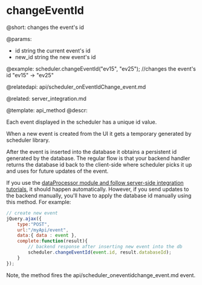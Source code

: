 changeEventId
=============
@short: 
	changes the event's id

@params: 
- id	string	the current event's id
- new_id	string	the new event's id

@example: 
scheduler.changeEventId("ev15", "ev25"); //changes the event's id "ev15" -> "ev25"

@relatedapi:
	api/scheduler_onEventIdChange_event.md

@related:
	server_integration.md

@template:	api_method
@descr: 

Each event displayed in the scheduler has a unique id value.

When a new event is created from the UI it gets a temporary generated by scheduler library.

After the event is inserted into the database it obtains a persistent id generated by the database. The regular flow is that your backend handler returns the database id back to the client-side where scheduler picks it up and uses for future updates of the event.

If you use the [dataProcessor module and follow server-side integration tutorials](https://docs.dhtmlx.com/scheduler/server_integration.html#technique), it should happen automatically.
However, if you send updates to the backend manually, you'll have to apply the database id manually using this method.
For example:

~~~js
// create new event
jQuery.ajax({  
	type:"POST",  
	url:"/myApi/event",  
	data:{ data : event },
	complete:function(result){
		// backend response after inserting new event into the db
		scheduler.changeEventId(event.id, result.databaseId);
	}  
}); 
~~~

Note, the method fires the api/scheduler_oneventidchange_event.md event.